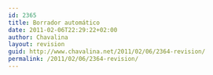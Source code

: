 ```yaml
---
id: 2365
title: Borrador automático
date: 2011-02-06T22:29:22+02:00
author: Chavalina
layout: revision
guid: http://www.chavalina.net/2011/02/06/2364-revision/
permalink: /2011/02/06/2364-revision/
---
```

